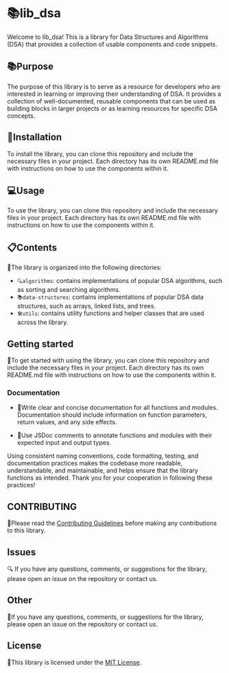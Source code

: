 # 📚lib_dsa

Welcome to lib_dsa! This is a library for Data Structures and Algorithms (DSA) that provides a collection of usable components and code snippets.

## 📚Purpose

The purpose of this library is to serve as a resource for developers who are interested in learning or improving their understanding of DSA. It provides a collection of well-documented, reusable components that can be used as building blocks in larger projects or as learning resources for specific DSA concepts.

## 🚀Installation

To install the library, you can clone this repository and include the necessary files in your project. Each directory has its own README.md file with instructions on how to use the components within it.

## 💻Usage

To use the library, you can clone this repository and include the necessary files in your project. Each directory has its own README.md file with instructions on how to use the components within it.

## 📋Contents

📁The library is organized into the following directories:

- `🔍algorithms`: contains implementations of popular DSA algorithms, such as sorting and searching algorithms.
- `📚data-structures`: contains implementations of popular DSA data structures, such as arrays, linked lists, and trees.
- `🛠️utils`: contains utility functions and helper classes that are used across the library.

## Getting started

🚀To get started with using the library, you can clone this repository and include the necessary files in your project. Each directory has its own README.md file with instructions on how to use the components within it.

### Documentation

- 📝Write clear and concise documentation for all functions and modules. Documentation should include information on function parameters, return values, and any side effects.

- 📖Use JSDoc comments to annotate functions and modules with their expected input and output types.

Using consistent naming conventions, code formatting, testing, and documentation practices makes the codebase more readable, understandable, and maintainable, and helps ensure that the library functions as intended. Thank you for your cooperation in following these practices!

## CONTRIBUTING

🤝Please read the [Contributing Guidelines](./CONTRIBUTING.md) before making any contributions to this library.

## Issues

🔍 If you have any questions, comments, or suggestions for the library, please open an issue on the repository or contact us.

## Other

🌟If you have any questions, comments, or suggestions for the library, please open an issue on the repository or contact us.

## License

📝This library is licensed under the [MIT License](LICENSE).
